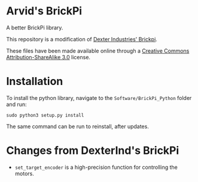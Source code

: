 Arvid's BrickPi
=====

A better BrickPi library.

This repository is a modification of [Dexter Industries' Brickpi](https://github.com/DexterInd/BrickPi).

These files have been made available online through a [Creative Commons Attribution-ShareAlike 3.0](http://creativecommons.org/licenses/by-sa/3.0/) license.

# Installation

To install the python library, navigate to the `Software/BrickPi_Python` folder and run:
```
sudo python3 setup.py install
```
The same command can be run to reinstall, after updates.

# Changes from DexterInd's BrickPi

- `set_target_encoder` is a high-precision function for controlling the motors.

